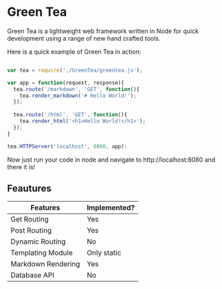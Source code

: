 Green Tea
========

Green Tea is a lightweight web framework written in Node for quick development using a range of new hand crafted tools.

Here is a quick example of Green Tea in action:

```javascript

var tea = require('./GreenTea/greentea.js');

var app = function(request, response){
  tea.route('/markdown', 'GET', function(){
    tea.render_markdown('# Hello World!');
  });
  
  tea.route('/html', 'GET', function(){
    tea.render_html('<h1>Hello World!</h1>');
  });
}

tea.HTTPServer('localhost', 8080, app);

```

Now just run your code in node and navigate to http://localhost:8080 and there it is!

## Feautures

| Features          | Implemented? |
| ----------------- | ------------ |
| Get Routing       | Yes          |
| Post Routing      | Yes          |
| Dynamic Routing   | No           |
| Templating Module | Only static  |
| Markdown Rendering| Yes          |
| Database API      | No           |
